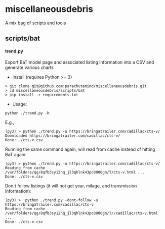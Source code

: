 # miscellaneousdebris
A mix bag of scripts and tools

## scripts/bat
#### trend.py
Export BaT model page and associated listing information into a CSV and generate various charts

- Install (requires Python >= 3)
```
> git clone git@github.com:parachutemind/miscellaneousdebris.git
> cd miscellaneousdebris/scripts/bat
> pip install -r requirements.txt 
```

- Usage:  
```
python ./trend.py -h
```

E.g.,
```
(py3) > python ./trend.py -u https://bringatrailer.com/cadillac/cts-v/
Downloaded https://bringatrailer.com/cadillac/cts-v/
Done: ./cts-v.csv
```
Running the same command again, will read from cache instead of hitting BaT again:
```
(py3) > python ./trend.py -u https://bringatrailer.com/cadillac/cts-v/
Reading from cache /var/folders/qg/8qfb3sy12hq_jl3qhlnk43pc0000gn/T/cts-v.html ...
Done: ./cts-v.csv
```
Don't follow listings (it will not get year, milage, and transmission information):
```
(py3) >  python ./trend.py -dont-follow -u https://bringatrailer.com/cadillac/cts-v 
Reading from cache /var/folders/qg/8qfb3sy12hq_jl3qhlnk43pc0000gn/T//cadillac/cts-v.html ...
Done: ./cts-v.csv
```

